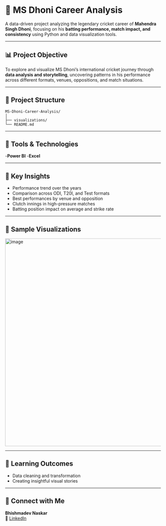 # 🏏 MS Dhoni Career Analysis

A data-driven project analyzing the legendary cricket career of **Mahendra Singh Dhoni**, focusing on his **batting performance, match impact, and consistency** using Python and data visualization tools.

---

## 📊 Project Objective

To explore and visualize MS Dhoni’s international cricket journey through **data analysis and storytelling**, uncovering patterns in his performance across different formats, venues, oppositions, and match situations.

---

## 📁 Project Structure

```
MS-Dhoni-Career-Analysis/
│
├── visualizations/
└── README.md
```

---

## 🔧 Tools & Technologies

-**Power BI**
-**Excel**

---

## 📌 Key Insights

- Performance trend over the years  
- Comparison across ODI, T20I, and Test formats  
- Best performances by venue and opposition  
- Clutch innings in high-pressure matches  
- Batting position impact on average and strike rate

---

## 📸 Sample Visualizations
<img width="1200" height="673" alt="image" src="https://github.com/user-attachments/assets/cf2b188b-c042-4904-a137-922bb3a7a8af" />

---

## 🌱 Learning Outcomes

- Data cleaning and transformation  
- Creating insightful visual stories  

---

## 🔗 Connect with Me

**Bhishmadev Naskar**  
📧 [LinkedIn](https://www.linkedin.com/in/bhishmadevnaskar/)

